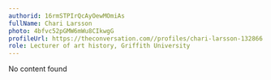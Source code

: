 ```yaml
---
authorid: 16rmSTPIrQcAyOewMOmiAs
fullName: Chari Larsson
photo: 4bfvc52pGMW6mWu8CIkwgG
profileUrl: https://theconversation.com//profiles/chari-larsson-132866
role: Lecturer of art history, Griffith University
---
```

No content found